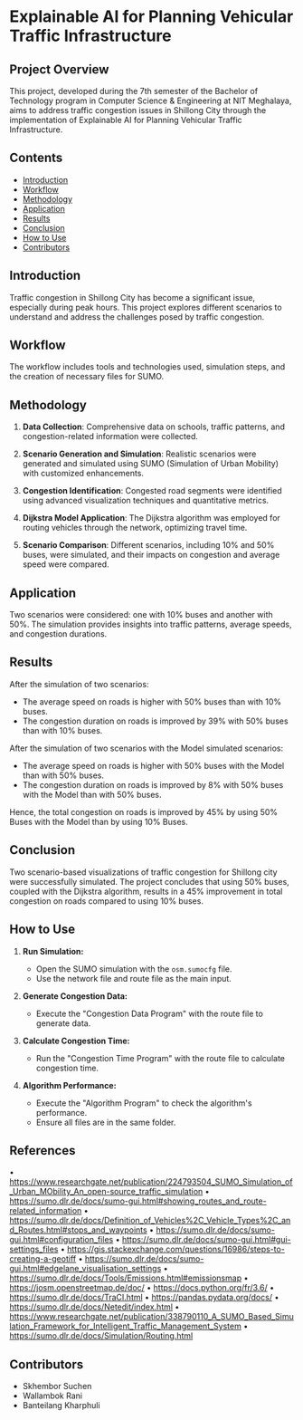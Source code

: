 # Explainable AI for Planning Vehicular Traffic Infrastructure

## Project Overview

This project, developed during the 7th semester of the Bachelor of Technology program in Computer Science & Engineering at NIT Meghalaya, aims to address traffic congestion issues in Shillong City through the implementation of Explainable AI for Planning Vehicular Traffic Infrastructure.

## Contents

- [Introduction](#introduction)
- [Workflow](#workflow)
- [Methodology](#methodology)
- [Application](#application)
- [Results](#results)
- [Conclusion](#conclusion)
- [How to Use](#how-to-use)
- [Contributors](#contributors)

## Introduction

Traffic congestion in Shillong City has become a significant issue, especially during peak hours. This project explores different scenarios to understand and address the challenges posed by traffic congestion.

## Workflow

The workflow includes tools and technologies used, simulation steps, and the creation of necessary files for SUMO.

## Methodology

1. **Data Collection**: Comprehensive data on schools, traffic patterns, and congestion-related information were collected.

2. **Scenario Generation and Simulation**: Realistic scenarios were generated and simulated using SUMO (Simulation of Urban Mobility) with customized enhancements.

3. **Congestion Identification**: Congested road segments were identified using advanced visualization techniques and quantitative metrics.

4. **Dijkstra Model Application**: The Dijkstra algorithm was employed for routing vehicles through the network, optimizing travel time.

5. **Scenario Comparison**: Different scenarios, including 10% and 50% buses, were simulated, and their impacts on congestion and average speed were compared.

## Application

Two scenarios were considered: one with 10% buses and another with 50%. The simulation provides insights into traffic patterns, average speeds, and congestion durations.

## Results

After the simulation of two scenarios:
- The average speed on roads is higher with 50% buses than with 10% buses.
- The congestion duration on roads is improved by 39% with 50% buses than with 10% buses.

After the simulation of two scenarios with the Model simulated scenarios:
- The average speed on roads is higher with 50% buses with the Model than with 50% buses.
- The congestion duration on roads is improved by 8% with 50% buses with the Model than with 50% buses.
  
Hence, the total congestion on roads is improved by 45% by using 50% Buses with the Model than by using 10% Buses.

## Conclusion

Two scenario-based visualizations of traffic congestion for Shillong city were successfully simulated. The project concludes that using 50% buses, coupled with the Dijkstra algorithm, results in a 45% improvement in total congestion on roads compared to using 10% buses.

## How to Use

1. **Run Simulation:**
   - Open the SUMO simulation with the `osm.sumocfg` file.
   - Use the network file and route file as the main input.

2. **Generate Congestion Data:**
   - Execute the "Congestion Data Program" with the route file to generate data.

3. **Calculate Congestion Time:**
   - Run the "Congestion Time Program" with the route file to calculate congestion time.

4. **Algorithm Performance:**
   - Execute the "Algorithm Program" to check the algorithm's performance.
   - Ensure all files are in the same folder.

## References

•	https://www.researchgate.net/publication/224793504_SUMO_Simulation_of_Urban_MObility_An_open-source_traffic_simulation
•	https://sumo.dlr.de/docs/sumo-gui.html#showing_routes_and_route-related_information
•	https://sumo.dlr.de/docs/Definition_of_Vehicles%2C_Vehicle_Types%2C_and_Routes.html#stops_and_waypoints
•	https://sumo.dlr.de/docs/sumo-gui.html#configuration_files
•	https://sumo.dlr.de/docs/sumo-gui.html#gui-settings_files
•	https://gis.stackexchange.com/questions/16986/steps-to-creating-a-geotiff
•	https://sumo.dlr.de/docs/sumo-gui.html#edgelane_visualisation_settings
•	https://sumo.dlr.de/docs/Tools/Emissions.html#emissionsmap
•	https://josm.openstreetmap.de/doc/
•	https://docs.python.org/fr/3.6/
•	https://sumo.dlr.de/docs/TraCI.html
•	https://pandas.pydata.org/docs/
•	https://sumo.dlr.de/docs/Netedit/index.html
•	https://www.researchgate.net/publication/338790110_A_SUMO_Based_Simulation_Framework_for_Intelligent_Traffic_Management_System
•	https://sumo.dlr.de/docs/Simulation/Routing.html

## Contributors

- Skhembor Suchen
- Wallambok Rani
- Banteilang Kharphuli


